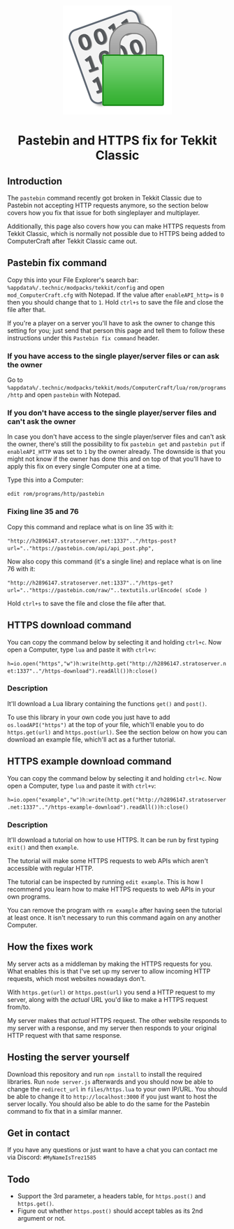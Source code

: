 <p align="center"><img src="media/logo.png" alt="Logo"></p>
<h1 align="center">Pastebin and HTTPS fix for Tekkit Classic</h1>

## Introduction
The `pastebin` command recently got broken in Tekkit Classic due to Pastebin not accepting HTTP requests anymore, so the section below covers how you fix that issue for both singleplayer and multiplayer.

Additionally, this page also covers how you can make HTTPS requests from Tekkit Classic, which is normally not possible due to HTTPS being added to ComputerCraft after Tekkit Classic came out.

## Pastebin fix command

Copy this into your File Explorer's search bar: `%appdata%/.technic/modpacks/tekkit/config` and open `mod_ComputerCraft.cfg` with Notepad.
If the value after `enableAPI_http=` is `0` then you should change that to `1`. Hold `ctrl+s` to save the file and close the file after that.

If you're a player on a server you'll have to ask the owner to change this setting for you; just send that person this page and tell them to follow these instructions under this `Pastebin fix command` header.

### If you have access to the single player/server files or can ask the owner

Go to `%appdata%/.technic/modpacks/tekkit/mods/ComputerCraft/lua/rom/programs/http` and open `pastebin` with Notepad.

### If you don't have access to the single player/server files and can't ask the owner

In case you don't have access to the single player/server files and can't ask the owner, there's still the possibility to fix `pastebin get` and `pastebin put` if `enableAPI_HTTP` was set to `1` by the owner already. The downside is that you might not know if the owner has done this and on top of that you'll have to apply this fix on every single Computer one at a time.

Type this into a Computer:

`edit rom/programs/http/pastebin`

### Fixing line 35 and 76

Copy this command and replace what is on line 35 with it:

`"http://h2896147.stratoserver.net:1337".."/https-post?url=".."https://pastebin.com/api/api_post.php",` 

Now also copy this command (it's a single line) and replace what is on line 76 with it:

`"http://h2896147.stratoserver.net:1337".."/https-get?url=".."https://pastebin.com/raw/"..textutils.urlEncode( sCode )`

Hold `ctrl+s` to save the file and close the file after that.

## HTTPS download command
You can copy the command below by selecting it and holding `ctrl+c`. Now open a Computer, type `lua` and paste it with `ctrl+v`:

`h=io.open("https","w")h:write(http.get("http://h2896147.stratoserver.net:1337".."/https-download").readAll())h:close()`

### Description
It'll download a Lua library containing the functions `get()` and `post()`.

To use this library in your own code you just have to add `os.loadAPI("https")` at the top of your file, which'll enable you to do `https.get(url)` and `https.post(url)`. See the section below on how you can download an example file, which'll act as a further tutorial.

## HTTPS example download command
You can copy the command below by selecting it and holding `ctrl+c`. Now open a Computer, type `lua` and paste it with `ctrl+v`:

`h=io.open("example","w")h:write(http.get("http://h2896147.stratoserver.net:1337".."/https-example-download").readAll())h:close()`

### Description
It'll download a tutorial on how to use HTTPS. It can be run by first typing `exit()` and then `example`.

The tutorial will make some HTTPS requests to web APIs which aren't accessible with regular HTTP.

The tutorial can be inspected by running `edit example`. This is how I recommend you learn how to make HTTPS requests to web APIs in your own programs.

You can remove the program with `rm example` after having seen the tutorial at least once. It isn't necessary to run this command again on any another Computer.

## How the fixes work
My server acts as a middleman by making the HTTPS requests for you. What enables this is that I've set up my server to allow incoming HTTP requests, which most websites nowadays don't.

With `https.get(url)` or `https.post(url)` you send a HTTP request to my server, along with the *actual* URL you'd like to make a HTTPS request from/to.

My server makes that *actual* HTTPS request. The other website responds to my server with a response, and my server then responds to your original HTTP request with that same response.

## Hosting the server yourself
Download this repository and run `npm install` to install the required libraries. Run `node server.js` afterwards and you should now be able to change the `redirect_url` in `files/https.lua` to your own IP/URL. You should be able to change it to `http://localhost:3000` if you just want to host the server locally. You should also be able to do the same for the Pastebin command to fix that in a similar manner.

## Get in contact
If you have any questions or just want to have a chat you can contact me via Discord: `#MyNameIsTrez1585`

## Todo

* Support the 3rd parameter, a headers table, for `https.post()` and `https.get()`.
* Figure out whether `https.post()` should accept tables as its 2nd argument or not.